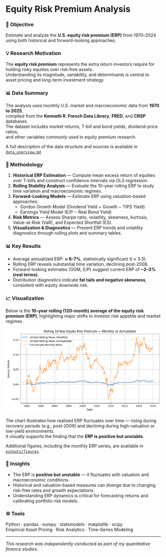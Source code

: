 # Equity Risk Premium Analysis

### 🎯 Objective
Estimate and analyze the **U.S. equity risk premium (ERP)** from 1970–2024 using both historical and forward-looking approaches.

### 💡 Research Motivation
The **equity risk premium** represents the extra return investors require for holding risky equities over risk-free assets.  
Understanding its magnitude, variability, and determinants is central to asset pricing and long-term investment strategy.

### 📊 Data Summary

The analysis uses monthly U.S. market and macroeconomic data from **1970 to 2025**,  
compiled from the **Kenneth R. French Data Library**, **FRED**, and **CRSP** databases.  
The dataset includes market returns, T-bill and bond yields, dividend-price ratios,  
and other variables commonly used in equity premium research.  

A full description of the data structure and sources is available in  
[`data_overview.md`](data/Data_Overview)


### 🧮 Methodology
1. **Historical ERP Estimation** — Compute mean excess return of equities over T-bills and construct confidence intervals via OLS regression.  
2. **Rolling Stability Analysis** — Evaluate the 10-year rolling ERP to study time variation and macroeconomic regimes.  
3. **Forward-Looking Models** — Estimate ERP using valuation-based approaches:  
   - Gordon Growth Model (Dividend Yield + Growth − TIPS Yield)  
   - Earnings Yield Model (E/P − Real Bond Yield)  
4. **Risk Metrics** — Assess Sharpe ratio, volatility, skewness, kurtosis, Value-at-Risk (VaR), and Expected Shortfall (ES).  
5. **Visualization & Diagnostics** — Present ERP trends and volatility diagnostics through rolling plots and summary tables.

### 📊 Key Results
- Average annualized ERP: **≈ 6–7%**, statistically significant (t ≈ 3.3).  
- Rolling ERP reveals substantial time variation, declining post-2008.  
- Forward-looking estimates (GGM, E/P) suggest current ERP of **~2–3% (real terms)**.  
- Distribution diagnostics indicate **fat tails and negative skewness**, consistent with equity downside risk.

### 📈 Visualization

Below is the **10-year rolling (120-month) average of the equity risk premium (ERP)**, highlighting major shifts in investor risk appetite and market regimes.

![Rolling ERP](outputs/figures/rolling_erp.png)

The chart illustrates how realized ERP fluctuates over time — rising during recovery periods (e.g., post-2009) and declining during high-valuation or low-yield environments.  
It visually supports the finding that the **ERP is positive but unstable**.

Additional figures, including the monthly ERP series, are available in  
[`outputs/figures`](outputs/figures).


### 🧠 Insights
- The ERP is **positive but unstable** — it fluctuates with valuation and macroeconomic conditions.  
- Historical and valuation-based measures can diverge due to changing risk-free rates and growth expectations.  
- Understanding ERP dynamics is critical for forecasting returns and calibrating portfolio risk models.

### ⚙️ Tools
Python · pandas · numpy · statsmodels · matplotlib · scipy  
Empirical Asset Pricing · Risk Analytics · Time-Series Modeling

---

*This research was independently conducted as part of my quantitative finance studies.*

